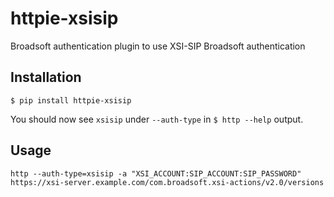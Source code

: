 # httpie-xsisip

Broadsoft authentication plugin to use XSI-SIP Broadsoft authentication

## Installation

```
$ pip install httpie-xsisip
```

You should now see `xsisip` under `--auth-type` in `$ http --help` output.

## Usage

```
http --auth-type=xsisip -a "XSI_ACCOUNT:SIP_ACCOUNT:SIP_PASSWORD" https://xsi-server.example.com/com.broadsoft.xsi-actions/v2.0/versions
```
